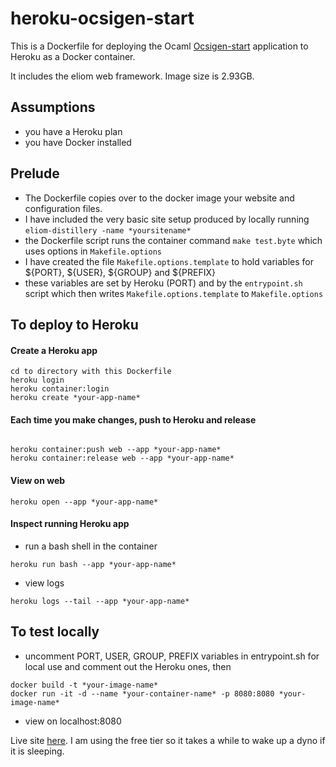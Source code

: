 # heroku-ocsigen-start

This is a Dockerfile for deploying the Ocaml [Ocsigen-start](http://ocsigen.org/ocsigen-start/2.2/manual/intro) application to Heroku as a Docker container.  

It includes the eliom web framework.  Image size is 2.93GB.

## Assumptions
- you have a Heroku plan
- you have Docker installed

## Prelude
- The Dockerfile copies over to the docker image your website and configuration files.
- I have included the very basic site setup produced by locally running `eliom-distillery -name *yoursitename*`
- the Dockerfile script runs the container command `make test.byte` which uses options in `Makefile.options`
- I have created the file `Makefile.options.template` to hold variables for ${PORT}, ${USER}, ${GROUP} and ${PREFIX}
- these variables are set by Heroku (PORT) and by the `entrypoint.sh` script which then writes `Makefile.options.template` to `Makefile.options`


## To deploy to Heroku

#### Create a Heroku app
```
cd to directory with this Dockerfile
heroku login
heroku container:login
heroku create *your-app-name*
```
#### Each time you make changes, push to Heroku and release
```

heroku container:push web --app *your-app-name*
heroku container:release web --app *your-app-name*
```
#### View on web
```
heroku open --app *your-app-name*
```

#### Inspect running Heroku app
- run a bash shell in the container
```
heroku run bash --app *your-app-name*
```
- view logs
```
heroku logs --tail --app *your-app-name*
```

## To test locally

- uncomment PORT, USER, GROUP, PREFIX variables in entrypoint.sh for local use and comment out the Heroku ones, then
```
docker build -t *your-image-name*
docker run -it -d --name *your-container-name* -p 8080:8080 *your-image-name*
```
- view on localhost:8080


Live site [here](https://wrmack-ocsi-start.herokuapp.com).  I am using the free tier so it takes a while to wake up a dyno if it is sleeping.



